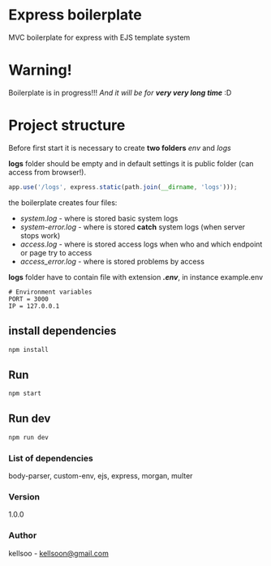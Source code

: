 # Express boilerplate

MVC boilerplate for express with EJS template system

# Warning!

Boilerplate is in progress!!! _And it will be for **very very long time**_ :D

# Project structure

Before first start it is necessary to create **two folders** _env_ and _logs_

**logs** folder should be empty and in default settings it is public folder (can access from browser!).

```javascript
app.use('/logs', express.static(path.join(__dirname, 'logs')));
```

the boilerplate creates four files:

- _system.log_ - where is stored basic system logs
- _system-error.log_ - where is stored **catch** system logs (when server stops work)
- _access.log_ - where is stored access logs when who and which endpoint or page try to access
- _access_error.log_ - where is stored problems by access

**logs** folder have to contain file with extension _**.env**_, in instance example.env

```.env
# Environment variables
PORT = 3000
IP = 127.0.0.1
```

## install dependencies

```bash
npm install
```

## Run

```bash
npm start
```

## Run dev

```bash
npm run dev
```

### List of dependencies

body-parser, custom-env, ejs, express, morgan, multer

### Version

1.0.0

### Author

kellsoo - kellsoon@gmail.com
